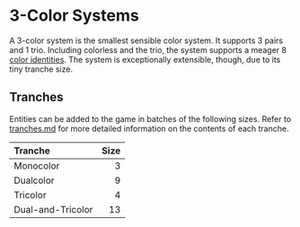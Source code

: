 # 3-Color Systems

A 3-color system is the smallest sensible color system. It supports 3 pairs and 1 trio. Including colorless and the trio, the system supports a meager 8 [color identities](./../color-identities.md). The system is exceptionally extensible, though, due to its tiny tranche size.

## Tranches

Entities can be added to the game in batches of the following sizes. Refer to [tranches.md](./../tranches.md) for more detailed information on the contents of each tranche.

| Tranche           | Size |
| :---------------- | ---: |
| Monocolor         |    3 |
| Dualcolor         |    9 |
| Tricolor          |    4 |
| Dual-and-Tricolor |   13 |
